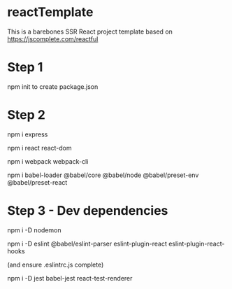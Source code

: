 # reactTemplate
This is a barebones SSR React project template based on https://jscomplete.com/reactful

# Step 1
npm init to create package.json

# Step 2
npm i express

npm i react react-dom

npm i webpack webpack-cli

npm i babel-loader @babel/core @babel/node @babel/preset-env @babel/preset-react

# Step 3 - Dev dependencies

npm i -D nodemon

npm i -D eslint @babel/eslint-parser eslint-plugin-react eslint-plugin-react-hooks

(and ensure .eslintrc.js complete)

npm i -D jest babel-jest react-test-renderer
